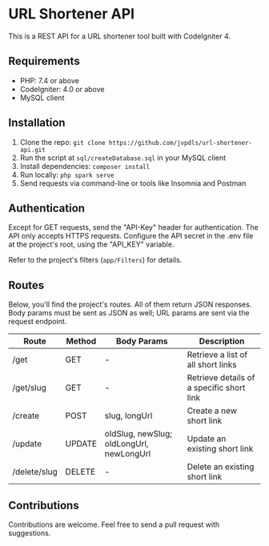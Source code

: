 # URL Shortener API

This is a REST API for a URL shortener tool built with CodeIgniter 4.

## Requirements

- PHP: 7.4 or above
- CodeIgniter: 4.0 or above
- MySQL client

## Installation

1.  Clone the repo: `git clone https://github.com/jvpdls/url-shortener-api.git`
2.  Run the script at `sql/createDatabase.sql` in your MySQL client
3.  Install dependencies: `composer install`
4.  Run locally: `php spark serve`
5.  Send requests via command-line or tools like Insomnia and Postman

## Authentication

Except for GET requests, send the "API-Key" header for authentication. The API only accepts HTTPS requests. Configure the API secret in the .env file at the project's root, using the "API_KEY" variable.

Refer to the project's filters (`app/Filters`) for details.

## Routes

Below, you'll find the project's routes. All of them return JSON responses. Body params must be sent as JSON as well; URL params are sent via the request endpoint.

| Route        | Method | Body Params                              | Description                               |
| ------------ | ------ | ---------------------------------------- | ----------------------------------------- |
| /get         | GET    | -                                        | Retrieve a list of all short links        |
| /get/slug    | GET    | -                                        | Retrieve details of a specific short link |
| /create      | POST   | slug, longUrl                            | Create a new short link                   |
| /update      | UPDATE | oldSlug, newSlug; oldLongUrl, newLongUrl | Update an existing short link             |
| /delete/slug | DELETE | -                                        | Delete an existing short link             |

## Contributions

Contributions are welcome. Feel free to send a pull request with suggestions.
